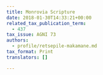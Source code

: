 ```yaml
---
title: Monrovia Scripture
date: 2018-01-30T14:33:21+00:00
related_tax_publication_term:
  - 437
tax_issue: AGNI 73
authors:
  - profile/retsepile-makamane.md
tax_format: Print
translators: []

---
```

